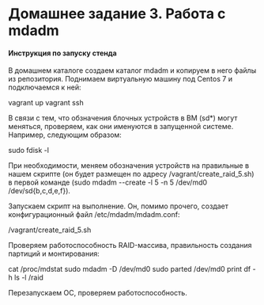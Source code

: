 # Домашнее задание 3. Работа с mdadm
#### Инструкция по запуску стенда
В домашнем каталоге создаем каталог mdadm и копируем в него файлы из репозитория.
Поднимаем виртуальную машину под Centos 7 и подключаемся к ней:

vagrant up
vagrant ssh

В связи с тем, что обзначения блочных устройств в ВМ (sd*) могут меняться, проверяем, как они именуются в запущенной системе. Например, следующим образом:

sudo fdisk -l

При необходимости, меняем обозначения устройств на правильные в нашем скрипте (он будет размещен по адресу /vagrant/create_raid_5.sh) в первой команде (sudo mdadm --create -l 5 -n 5 /dev/md0 /dev/sd{b,c,d,e,f}).

Запускаем скрипт на выполнение. Он, помимо прочего, создает конфигурационный файл /etc/mdadm/mdadm.conf:

/vagrant/create_raid_5.sh

Проверяем работоспособность RAID-массива, правильность создания партиций и монтирования:

cat /proc/mdstat
sudo mdadm -D /dev/md0
sudo parted /dev/md0 print
df -h
ls -l /raid

Перезапускаем ОС, проверяем работоспособность.

